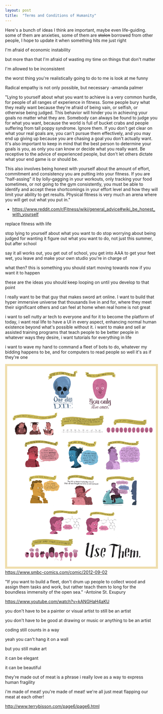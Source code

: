 ```yaml
---
layout: post
title:  "Terms and Conditions of Humanity"
---
```



Here's a bunch of ideas I think are important, maybe even life-guiding. some of them are anxieties, some of them are ~~stolen~~ borrowed from other people, I hope to update it when something hits me just right


I'm afraid of economic instability

but more than that I'm afraid of wasting my time on things that don't matter

I'm allowed to be inconsistent

the worst thing you're realistically going to do to me is look at me funny

Radical empathy is not only possible, but necessary -amanda palmer

"Lying to yourself about what you want to achieve is a very common hurdle, for people of all ranges of experience in fitness. Some people bury what they really want because they're afraid of being vain, or selfish, or otherwise being judged. This behavior will hinder you in achieving your goals no matter what they are. Somebody can always be found to judge you for what you want, because the world is full of bucket crabs and people suffering from tall poppy syndrome. Ignore them. If you don't get clear on what your real goals are, you can't pursue them effectively, and you may end up giving up because you are chasing a goal you don't actually want. It's also important to keep in mind that the best person to determine your goals is you, as only you can know or decide what you really want. Be receptive to the advice of experienced people, but don't let others dictate what your end game is or should be.

This also involves being honest with yourself about the amount of effort, commitment and consistency you are putting into your fitness. If you are "half-assing" it by lolly-gagging in your workouts, only tracking your food sometimes, or not going to the gym consistently, you must be able to identify and accept these shortcomings in your effort level and how they will limit your ability to get results. Physical fitness is very much an arena where you will get out what you put in."

- https://www.reddit.com/r/Fitness/wiki/general_advice#wiki_be_honest_with_yourself

replace fitness with life

stop lying to yourself about what you want to do
stop worrying about being judged for wanting it
figure out what you want to do, not just this summer, but after school

say it all works out, you get out of school, you get into AAA to get your feet wet, you leave and make your own studio you're in charge of

what then?
this is something you should start moving towards now if you want it to happen

these are the ideas you should keep looping on until you develop to that point



I really want to be that guy that makes sword art online. I want to build that hyper immersive universe that thousands live in and for, where they meet their significant others and can feel at home when real home is not great

i want to sell nutty ar tech to everyone and for it to become the platform of today, i want real life to have a UI in every aspect, enhancing normal human existence beyond what's possible without it. i want to make and sell ar assisted training programs that teach people to be better people in whatever ways they desire, i want tutorials for everything in life

i want to wave my hand to command a fleet of bots to do, whatever my bidding happens to be, and for computers to read people so well it's as if they're one

![lifetimes](../assets/img/lifetimes.png)
https://www.smbc-comics.com/comic/2012-09-02

"If you want to build a fleet, don't drum up people to collect wood and assign them tasks and work, but rather teach them to long for the boundless immensity of the open sea." -Antoine St. Exupury

https://www.youtube.com/watch?v=kANGHaH4aKU

you don't have to be a painter or visual artist to still be an artist

you don't have to be good at drawing or music or anything to be an artist

coding still counts in a way

yeah you can't hang it on a wall

but you still make art

it can be elegant

it can be beautiful


they're made out of meat is a phrase i really love as a way to express human fragility

i'm made of meat! you're made of meat! we're all just meat flapping our meat at each other!



http://www.terrybisson.com/page6/page6.html
